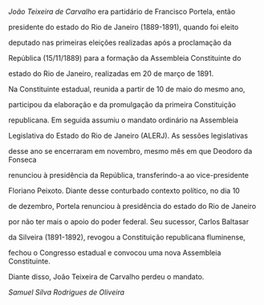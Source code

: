

*João Teixeira de Carvalho* era partidário de Francisco Portela, então

presidente do estado do Rio de Janeiro (1889-1891), quando foi eleito

deputado nas primeiras eleições realizadas após a proclamação da

República (15/11/1889) para a formação da Assembleia Constituinte do

estado do Rio de Janeiro, realizadas em 20 de março de 1891.



Na Constituinte estadual, reunida a partir de 10 de maio do mesmo ano,

participou da elaboração e da promulgação da primeira Constituição

republicana. Em seguida assumiu o mandato ordinário na Assembleia

Legislativa do Estado do Rio de Janeiro (ALERJ). As sessões legislativas

desse ano se encerraram em novembro, mesmo mês em que Deodoro da Fonseca

renunciou à presidência da República, transferindo-a ao vice-presidente

Floriano Peixoto. Diante desse conturbado contexto político, no dia 10

de dezembro, Portela renunciou à presidência do estado do Rio de Janeiro

por não ter mais o apoio do poder federal. Seu sucessor, Carlos Baltasar

da Silveira (1891-1892), revogou a Constituição republicana fluminense,

fechou o Congresso estadual e convocou uma nova Assembleia Constituinte.

Diante disso, João Teixeira de Carvalho perdeu o mandato.



*Samuel Silva Rodrigues de Oliveira*



